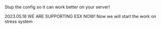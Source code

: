 Stup the config so it can work better on your server!

2023.05.18
WE ARE SUPPORTING ESX NOW!
Now we will start the work on stress system